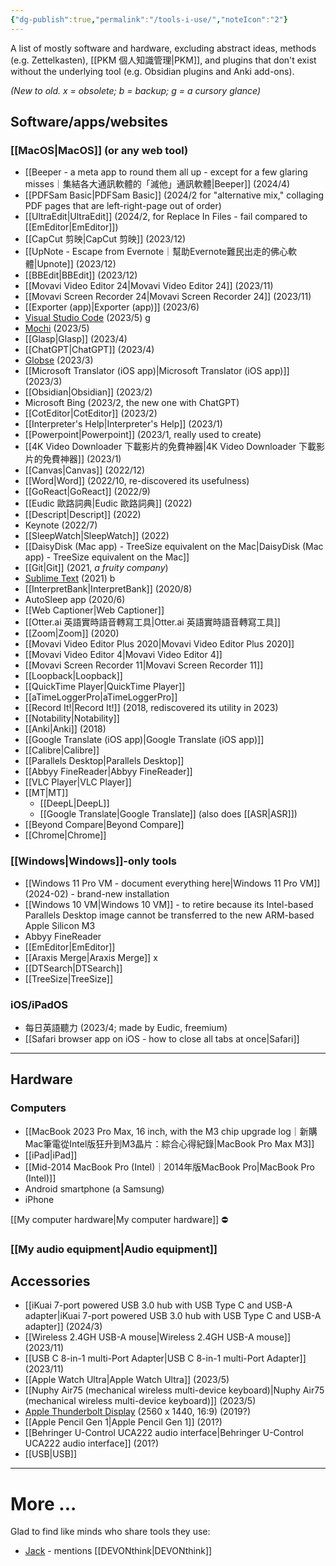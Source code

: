 ```yaml
---
{"dg-publish":true,"permalink":"/tools-i-use/","noteIcon":"2"}
---
```


A list of mostly software and hardware, excluding abstract ideas, methods (e.g. Zettelkasten), [[PKM 個人知識管理\|PKM]], and plugins that don't exist without the underlying tool (e.g. Obsidian plugins and Anki add-ons).

*(New to old. x = obsolete; b = backup; g = a cursory glance)*
## Software/apps/websites

### [[MacOS\|MacOS]] (or any web tool)
- [[Beeper - a meta app to round them all up - except for a few glaring misses｜集結各大通訊軟體的「滅他」通訊軟體\|Beeper]] (2024/4)
- [[PDFSam Basic\|PDFSam Basic]] (2024/2 for "alternative mix," collaging PDF pages that are left-right-page out of order)
- [[UltraEdit\|UltraEdit]] (2024/2, for Replace In Files - fail compared to [[EmEditor\|EmEditor]])
- [[CapCut 剪映\|CapCut 剪映]] (2023/12)
- [[UpNote - Escape from Evernote｜幫助Evernote難民出走的佛心軟體\|Upnote]] (2023/12)
- [[BBEdit\|BBEdit]] (2023/12)
- [[Movavi Video Editor 24\|Movavi Video Editor 24]] (2023/11)
- [[Movavi Screen Recorder 24\|Movavi Screen Recorder 24]] (2023/11)
- [[Exporter (app)\|Exporter (app)]] (2023/6)
- [Visual Studio Code](https://code.visualstudio.com/) (2023/5) g
- [Mochi](https://mochi.cards/) (2023/5)
- [[Glasp\|Glasp]] (2023/4)
- [[ChatGPT\|ChatGPT]] (2023/4)
- [Globse](https://glosbe.com/zh/en/%E8%90%BD%E6%B1%A4%E9%B8%A1) (2023/3)
- [[Microsoft Translator (iOS app)\|Microsoft Translator (iOS app)]] (2023/3)
- [[Obsidian\|Obsidian]] (2023/2)
- Microsoft Bing (2023/2, the new one with ChatGPT)
- [[CotEditor\|CotEditor]] (2023/2)
- [[Interpreter's Help\|Interpreter's Help]] (2023/1)
- [[Powerpoint\|Powerpoint]] (2023/1, really used to create)
- [[4K Video Downloader 下載影片的免費神器\|4K Video Downloader 下載影片的免費神器]] (2023/1)
- [[Canvas\|Canvas]] (2022/12)
- [[Word\|Word]] (2022/10, re-discovered its usefulness)
- [[GoReact\|GoReact]] (2022/9)
- [[Eudic 歐路詞典\|Eudic 歐路詞典]] (2022)
- [[Descript\|Descript]] (2022)
- Keynote (2022/7)
- [[SleepWatch\|SleepWatch]] (2022)
- [[DaisyDisk (Mac app) - TreeSize equivalent on the Mac\|DaisyDisk (Mac app) - TreeSize equivalent on the Mac]]
- [[Git\|Git]] (2021, *a fruity company*) 
- [Sublime Text](https://www.sublimetext.com/) (2021) b
- [[InterpretBank\|InterpretBank]] (2020/8)
- AutoSleep app (2020/6)
- [[Web Captioner\|Web Captioner]]
- [[Otter.ai 英語實時語音轉寫工具\|Otter.ai 英語實時語音轉寫工具]]
- [[Zoom\|Zoom]] (2020)
- [[Movavi Video Editor Plus 2020\|Movavi Video Editor Plus 2020]]
- [[Movavi Video Editor 4\|Movavi Video Editor 4]]
- [[Movavi Screen Recorder 11\|Movavi Screen Recorder 11]]
- [[Loopback\|Loopback]]
- [[QuickTime Player\|QuickTime Player]]
- [[aTimeLoggerPro\|aTimeLoggerPro]]
- [[Record It!\|Record It!]] (2018, rediscovered its utility in 2023)
- [[Notability\|Notability]]
- [[Anki\|Anki]] (2018)
- [[Google Translate (iOS app)\|Google Translate (iOS app)]]
- [[Calibre\|Calibre]]
- [[Parallels Desktop\|Parallels Desktop]]
- [[Abbyy FineReader\|Abbyy FineReader]]
- [[VLC Player\|VLC Player]]
- [[MT\|MT]]
	- [[DeepL\|DeepL]]
	- [[Google Translate\|Google Translate]] (also does [[ASR\|ASR]])
- [[Beyond Compare\|Beyond Compare]]
- [[Chrome\|Chrome]]

### [[Windows\|Windows]]-only tools
- [[Windows 11 Pro VM - document everything here\|Windows 11 Pro VM]] (2024-02) - brand-new installation
- [[Windows 10 VM\|Windows 10 VM]] - to retire because its Intel-based Parallels Desktop image cannot be transferred to the new ARM-based Apple Silicon M3
- Abbyy FineReader
- [[EmEditor\|EmEditor]]
- [[Araxis Merge\|Araxis Merge]] x
- [[DTSearch\|DTSearch]]
- [[TreeSize\|TreeSize]]
### iOS/iPadOS
- 每日英語聽力 (2023/4; made by Eudic, freemium)
- [[Safari browser app on iOS - how to close all tabs at once\|Safari]]

---
## Hardware

### Computers
- [[MacBook 2023 Pro Max, 16 inch, with the M3 chip upgrade log｜新購Mac筆電從Intel版狂升到M3晶片：綜合心得紀錄\|MacBook Pro Max M3]]
- [[iPad\|iPad]]
- [[Mid-2014 MacBook Pro (Intel)｜2014年版MacBook Pro\|MacBook Pro (Intel)]]
- Android smartphone (a Samsung)
- iPhone

[[My computer hardware\|My computer hardware]] ⛔️
### [[My audio equipment\|Audio equipment]] 

## Accessories
- [[iKuai 7-port powered USB 3.0 hub with USB Type C and USB-A adapter\|iKuai 7-port powered USB 3.0 hub with USB Type C and USB-A adapter]] (2024/3)
- [[Wireless 2.4GH USB-A mouse\|Wireless 2.4GH USB-A mouse]] (2023/11)
- [[USB C 8-in-1 multi-Port Adapter\|USB C 8-in-1 multi-Port Adapter]] (2023/11)
- [[Apple Watch Ultra\|Apple Watch Ultra]] (2023/5)
- [[Nuphy Air75 (mechanical wireless multi-device keyboard)\|Nuphy Air75 (mechanical wireless multi-device keyboard)]] (2023/5)
- [Apple Thunderbolt Display](https://en.wikipedia.org/wiki/Apple_Thunderbolt_Display) (2560 x 1440, 16:9) (2019?)
- [[Apple Pencil Gen 1\|Apple Pencil Gen 1]] (201?)
- [[Behringer U-Control UCA222 audio interface\|Behringer U-Control UCA222 audio interface]] (201?)
- [[USB\|USB]]

---
# More ...

Glad to find like minds who share tools they use:

- [Jack](https://baty.net/uses) - mentions [[DEVONthink\|DEVONthink]]
